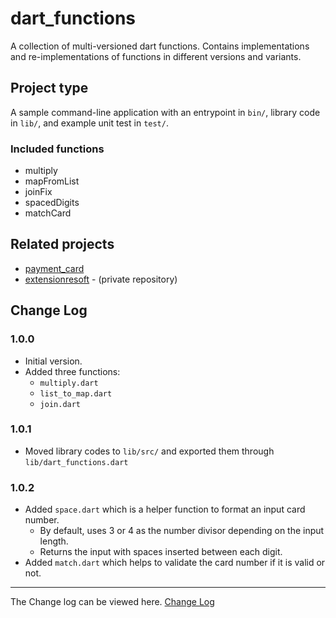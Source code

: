 # dart_functions

A collection of multi-versioned dart functions. 
Contains implementations and re-implementations of functions in different versions and variants.

## Project type

A sample command-line application with an entrypoint in `bin/`, library code
in `lib/`, and example unit test in `test/`.

### Included functions

* multiply
* mapFromList
* joinFix
* spacedDigits
* matchCard

## Related projects

* [payment_card](https://github.com/kenresoft/payment_card)
* [extensionresoft](https://github.com/kenresoft/extensionresoft) - (private repository)

## Change Log

### 1.0.0

- Initial version.
- Added three functions:
    * `multiply.dart`
    * `list_to_map.dart`
    * `join.dart`

### 1.0.1

- Moved library codes to `lib/src/` and exported them through `lib/dart_functions.dart`

### 1.0.2

- Added `space.dart` which is a helper function to format an input card number.
    - By default, uses 3 or 4 as the number divisor depending on the input length.
    - Returns the input with spaces inserted between each digit.
- Added `match.dart` which helps to validate the card number if it is valid or not.

___

The Change log can be viewed here.
[Change Log](CHANGELOG.md)